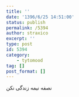 ```yaml
---
title: ''
date: '1396/6/25 14:51:00'
status: publish
permalink: /5394
author: straxico
excerpt: ''
type: post
id: 5394
category:
    - tytomood
tag: []
post_format: []
---
```

نصفه نیمه زندگی نکن